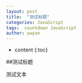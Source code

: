 ```yaml
---
layout: post
title:  "测试标题"
categories: JavaScript
tags:  countdown JavaScript
author: ywyan
---
```


* content
{:toc}


##测试标题

测试文本
